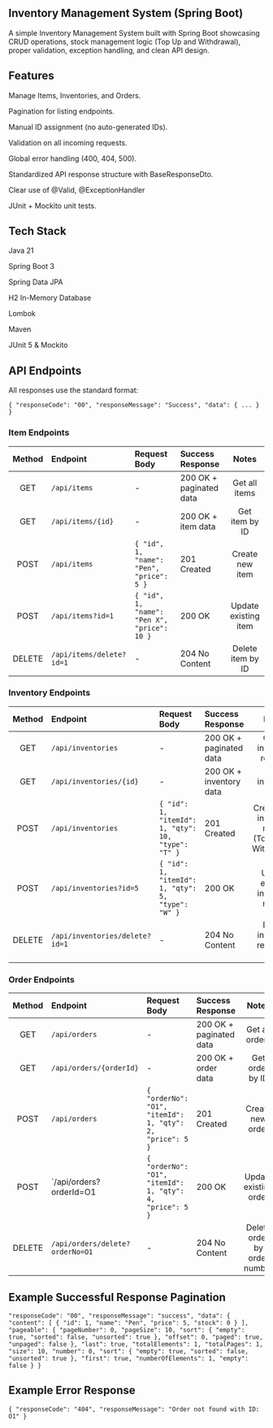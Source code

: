 ## Inventory Management System (Spring Boot)
A simple Inventory Management System built with Spring Boot showcasing CRUD operations, stock management logic (Top Up and Withdrawal), proper validation, exception handling, and clean API design.

## Features
Manage Items, Inventories, and Orders.

Pagination for listing endpoints.

Manual ID assignment (no auto-generated IDs).

Validation on all incoming requests.

Global error handling (400, 404, 500).

Standardized API response structure with BaseResponseDto.

Clear use of @Valid, @ExceptionHandler

JUnit + Mockito unit tests.

## Tech Stack
Java 21

Spring Boot 3

Spring Data JPA

H2 In-Memory Database

Lombok

Maven

JUnit 5 & Mockito

## API Endpoints
All responses use the standard format:

`{
"responseCode": "00",
"responseMessage": "Success",
"data": { ... }
}`

### Item Endpoints

| Method | Endpoint          | Request Body                                | Success Response | Notes |
|:------:|:------------------|:--------------------------------------------|:-----------------|:-----:|
| GET    | `/api/items`       | -                                           | 200 OK + paginated data | Get all items |
| GET    | `/api/items/{id}`  | -                                           | 200 OK + item data | Get item by ID |
| POST   | `/api/items`       | `{ "id", 1, "name": "Pen", "price": 5 }`    | 201 Created | Create new item |
| POST   | `/api/items?id=1`  | `{ "id", 1, "name": "Pen X", "price": 10 }` | 200 OK | Update existing item |
| DELETE | `/api/items/delete?id=1` | -                                           | 204 No Content | Delete item by ID |

### Inventory Endpoints

| Method | Endpoint                       | Request Body                                       | Success Response | Notes |
|:------:|:-------------------------------|:---------------------------------------------------|:-----------------|:-----:|
| GET    | `/api/inventories`             | -                                                  | 200 OK + paginated data | Get all inventory records |
| GET    | `/api/inventories/{id}`        | -                                                  | 200 OK + inventory data | Get inventory by ID |
| POST   | `/api/inventories`             | `{ "id": 1, "itemId": 1, "qty": 10, "type": "T" }` | 201 Created | Create new inventory record (Top-Up or Withdrawal) |
| POST   | `/api/inventories?id=5`        | `{ "id": 1, "itemId": 1, "qty": 5, "type": "W" }`  | 200 OK | Update existing inventory record |
| DELETE | `/api/inventories/delete?id=1` | -                                                  | 204 No Content | Delete inventory record by ID |

### Order Endpoints

| Method | Endpoint                        | Request Body                                             | Success Response | Notes |
|:------:|:--------------------------------|:---------------------------------------------------------|:-----------------|:-----:|
| GET    | `/api/orders`                   | -                                                        | 200 OK + paginated data | Get all orders |
| GET    | `/api/orders/{orderId}`         | -                                                        | 200 OK + order data | Get order by ID |
| POST   | `/api/orders`                   | `{ "orderNo": "O1", "itemId": 1, "qty": 2, "price": 5 }` | 201 Created | Create new order |
| POST   | `/api/orders?orderId=O1         | `{ "orderNo": "O1", "itemId": 1, "qty": 4, "price": 5 }` | 200 OK | Update existing order |
| DELETE | `/api/orders/delete?orderNo=O1` | -                                                        | 204 No Content | Delete order by order number |

## Example Successful Response Pagination
`"responseCode": "00",
    "responseMessage": "success",
    "data": {
        "content": [
            {
                "id": 1,
                "name": "Pen",
                "price": 5,
                "stock": 0
            }
        ],
        "pageable": {
            "pageNumber": 0,
            "pageSize": 10,
            "sort": {
                "empty": true,
                "sorted": false,
                "unsorted": true
            },
            "offset": 0,
            "paged": true,
            "unpaged": false
        },
        "last": true,
        "totalElements": 1,
        "totalPages": 1,
        "size": 10,
        "number": 0,
        "sort": {
            "empty": true,
            "sorted": false,
            "unsorted": true
        },
        "first": true,
        "numberOfElements": 1,
        "empty": false
    }
}`

## Example Error Response
`{
    "responseCode": "404",
    "responseMessage": "Order not found with ID: O1"
}`
